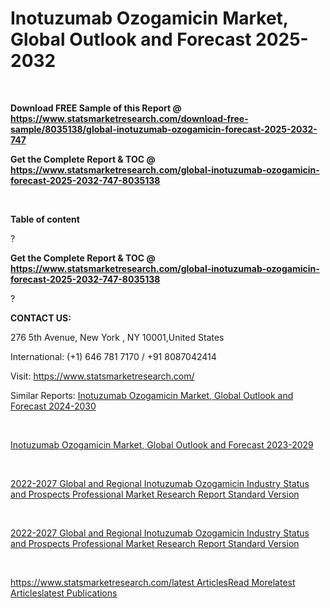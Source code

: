 <h1>Inotuzumab Ozogamicin Market, Global Outlook and Forecast 2025-2032</h1><br/><p><strong>Download FREE Sample of this Report @ <a href="https://www.statsmarketresearch.com/download-free-sample/8035138/global-inotuzumab-ozogamicin-forecast-2025-2032-747">https://www.statsmarketresearch.com/download-free-sample/8035138/global-inotuzumab-ozogamicin-forecast-2025-2032-747</a></strong></p>
 
 
 
 <div><b>Get the Complete Report & TOC @ <a href="https://www.statsmarketresearch.com/global-inotuzumab-ozogamicin-forecast-2025-2032-747-8035138">https://www.statsmarketresearch.com/global-inotuzumab-ozogamicin-forecast-2025-2032-747-8035138</a></b></div>
 
 
 
 <p><br />
 
 <b>Table of content</b></p>
 
 
 
 <p>? </p>
 
 
 
 <div><b>Get the Complete Report & TOC @ <a href="https://www.statsmarketresearch.com/global-inotuzumab-ozogamicin-forecast-2025-2032-747-8035138">https://www.statsmarketresearch.com/global-inotuzumab-ozogamicin-forecast-2025-2032-747-8035138</a></b></div>
 
 
 
 <p>? </p>
 
 
 
 <p><b>CONTACT US:</b><br />
 
 276 5th Avenue, New York , NY 10001,United States<br />
 
 International: (+1) 646 781 7170 / +91 8087042414<br />
 
 Visit: <a href="https://www.statsmarketresearch.com/">https://www.statsmarketresearch.com/</a><br />
 
 Similar Reports: <a href="https://www.statsmarketresearch.com/global-inotuzumab-ozogamicin-forecast-2025-2032-747-8035138">Inotuzumab Ozogamicin Market, Global Outlook and Forecast 2024-2030</a><br />
 
 <br />
 
 <a href="https://www.statsmarketresearch.com/global-inotuzumab-ozogamicin-forecast-2025-2032-747-8035138">Inotuzumab Ozogamicin Market, Global Outlook and Forecast 2023-2029</a><br />
 
 <br />
 
 <a href="https://www.statsmarketresearch.com/global-inotuzumab-ozogamicin-forecast-2025-2032-747-8035138">2022-2027 Global and Regional Inotuzumab Ozogamicin Industry Status and Prospects Professional Market Research Report Standard Version</a><br />
 
 <br />
 
 <a href="https://www.statsmarketresearch.com/global-inotuzumab-ozogamicin-forecast-2025-2032-747-8035138">2022-2027 Global and Regional Inotuzumab Ozogamicin Industry Status and Prospects Professional Market Research Report Standard Version</a><br />
 
 <br />
 
 <a href="https://gyeongbokgung.com">https://www.statsmarketresearch.com/</a><a href="https://hallyeomaritime.com">latest Articles</a><a href="https://jingwansa.com">Read More</a><a href="https://nguoiviet.jp/">latest Articles</a><a href="https://www.intelmarketresearch.com/">latest Publications</a></p>